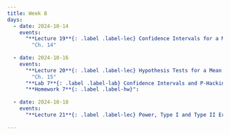 ```yaml
---
title: Week 8
days:
  - date: 2024-10-14
    events:
      "**Lecture 19**{: .label .label-lec} Confidence Intervals for a Mean with Known Standard Deviation ":
        "Ch. 14"
        
  - date: 2024-10-16
    events:
      "**Lecture 20**{: .label .label-lec} Hypothesis Tests for a Mean with Known Standard Deviation ": 
        "Ch. 15"
      "**Lab 7**{: .label .label-lab} Confidence Intervals and P-Hacking (Due Oct 18th)":
      "**Homework 7**{: .label .label-hw}":
      
  - date: 2024-10-18
    events:
      "**Lecture 21**{: .label .label-lec} Power, Type I and Type II Error, Sample Size ":
      
---
```

